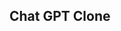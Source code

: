 ## Chat GPT Clone

<!-- Chat {
id,
user-id,
timestamp,
title,
}

Message {
id,
user-id,
timestamp,
userMessage,
gptResponse,
chatId : Chat
} -->
